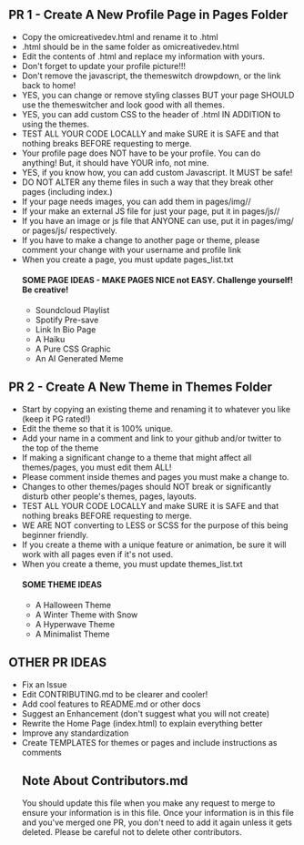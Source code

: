 ## PR 1 - Create A New Profile Page in Pages Folder
* Copy the omicreativedev.html and rename it to <YOURGITHUBUSERNAME>.html
* <YOURGITHUBUSERNAME>.html should be in the same folder as omicreativedev.html
* Edit the contents of <YOURGITHUBUSERNAME>.html and replace my information with yours.
* Don't forget to update your profile picture!!!
* Don't remove the javascript, the themeswitch drowpdown, or the link back to home!
* YES, you can change or remove styling classes BUT your page SHOULD use the themeswitcher and look good with all themes.
* YES, you can add custom CSS to the header of <YOURGITHUBUSERNAME>.html IN ADDITION to using the themes.
* TEST ALL YOUR CODE LOCALLY and make SURE it is SAFE and that nothing breaks BEFORE requesting to merge.
* Your profile page does NOT have to be your profile. You can do anything! But, it should have YOUR info, not mine.
* YES, if you know how, you can add custom Javascript. It MUST be safe!
* DO NOT ALTER any theme files in such a way that they break other pages (including index.)
* If your page needs images, you can add them in pages/img/<YOURGITHUBUSERNAME>/
* If your make an external JS file for just your page, put it in pages/js/<YOURGITHUBUSERNAME>/
* If you have an image or js file that ANYONE can use, put it in pages/img/ or pages/js/ respectively.
* If you have to make a change to another page or theme, please comment your change with your username and profile link
* When you create a page, you must update pages_list.txt
  #### SOME PAGE IDEAS - MAKE PAGES NICE not EASY. Challenge yourself! Be creative!
    * Soundcloud Playlist
    * Spotify Pre-save
    * Link In Bio Page
    * A Haiku
    * A Pure CSS Graphic
    * An AI Generated Meme
## PR 2 - Create A New Theme in Themes Folder
* Start by copying an existing theme and renaming it to whatever you like (keep it PG rated!)
* Edit the theme so that it is 100% unique.
* Add your name in a comment and link to your github and/or twitter to the top of the theme
* If making a significant change to a theme that might affect all themes/pages, you must edit them ALL!
* Please comment inside themes and pages you must make a change to.
* Changes to other themes/pages should NOT break or significantly disturb other people's themes, pages, layouts.
* TEST ALL YOUR CODE LOCALLY and make SURE it is SAFE and that nothing breaks BEFORE requesting to merge.
* WE ARE NOT converting to LESS or SCSS for the purpose of this being beginner friendly.
* If you create a theme with a unique feature or animation, be sure it will work with all pages even if it's not used.
* When you create a theme, you must update themes_list.txt
  #### SOME THEME IDEAS
    * A Halloween Theme
    * A Winter Theme with Snow
    * A Hyperwave Theme
    * A Minimalist Theme
## OTHER PR IDEAS
* Fix an Issue
* Edit CONTRIBUTING.md to be clearer and cooler!
* Add cool features to README.md or other docs
* Suggest an Enhancement (don't suggest what you will not create)
* Rewrite the Home Page (index.html) to explain everything better
* Improve any standardization
* Create TEMPLATES for themes or pages and include instructions as comments
  ## Note About Contributors.md
  You should update this file when you make any request to merge to ensure your information is in this file.
  Once your information is in this file and you've merged one PR, you don't need to add it again unless it gets deleted.
  Please be careful not to delete other contributors.
